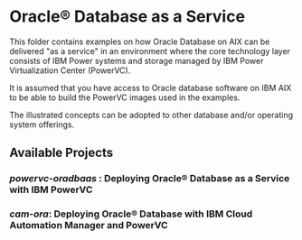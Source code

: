 # Oracle® Database as a Service

This folder contains examples on how Oracle Database on AIX can be delivered "as a service" in an environment where the core technology layer consists of IBM Power systems and storage managed by IBM Power Virtualization Center (PowerVC).

It is assumed that you have access to Oracle database software on IBM AIX to be able to build the PowerVC images used in the examples.

The illustrated concepts can be adopted to other database and/or operating system offerings.

## Available Projects

### __*powervc-oradbaas*__ : Deploying Oracle® Database as a Service with IBM PowerVC
### __*cam-ora*__: Deploying Oracle® Database with IBM Cloud Automation Manager and PowerVC
